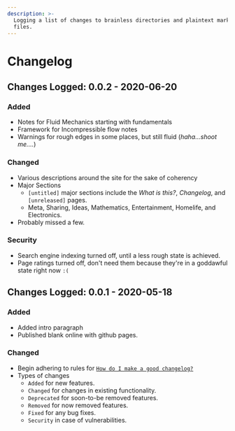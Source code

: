 ```yaml
---
description: >-
  Logging a list of changes to brainless directories and plaintext markdown
  files.
---
```


# Changelog

## Changes Logged: 0.0.2 - 2020-06-20

### Added

* Notes for Fluid Mechanics starting with fundamentals 
* Framework for Incompressible flow notes
* Warnings for rough edges in some places, but still fluid \(_haha...shoot me...._\)

### Changed

* Various descriptions around the site for the sake of coherency
* Major Sections 
  * `[untitled]` major sections include the _What is this?_, _Changelog_, and `[unreleased]` pages. 
  * Meta, Sharing, Ideas, Mathematics, Entertainment, Homelife, and Electronics. 
* Probably missed a few. 

### Security

* Search engine indexing turned off, until a less rough state is achieved. 
* Page ratings turned off, don't need them because they're in a goddawful state right now `:(`



## Changes Logged: 0.0.1 - 2020-05-18

### Added

* Added intro paragraph 
* Published blank online with github pages.

### Changed

* Begin adhering to rules  for [`How do I make a good changelog?`](https://keepachangelog.com/en/1.0.0/%20)
* Types of changes
  * `Added` for new features.
  * `Changed` for changes in existing functionality.
  * `Deprecated` for soon-to-be removed features.
  * `Removed` for now removed features.
  * `Fixed` for any bug fixes.
  * `Security` in case of vulnerabilities.



